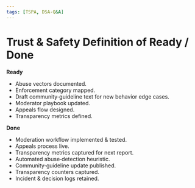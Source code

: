 ```yaml
---
tags: [TSPA, DSA-Q&A]
---
```

# Trust & Safety Definition of Ready / Done

**Ready**
* Abuse vectors documented.
* Enforcement category mapped.
* Draft community‑guideline text for new behavior edge cases.
* Moderator playbook updated.
* Appeals flow designed.
* Transparency metrics defined.


**Done**
* Moderation workflow implemented & tested.
* Appeals process live.
* Transparency metrics captured for next report.
* Automated abuse‑detection heuristic.
* Community‑guideline update published.
* Transparency counters captured.
* Incident & decision logs retained.
